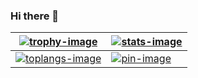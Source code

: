 ### Hi there 👋

| [![trophy-image]][ryo-ma-repo] | [![stats-image]][anuraghazra-repo] |
| - | - |
| [![toplangs-image]][anuraghazra-repo] | [![pin-image]][anuraghazra-repo] |

[trophy-image]: https://github-profile-trophy.vercel.app/?username=ras0q&column=4&row=2&no-frame=true
[stats-image]: https://github-readme-stats.vercel.app/api?username=ras0q&count_private=true&show_icons=true&hide_border=true
[toplangs-image]: https://github-readme-stats.vercel.app/api/top-langs/?username=ras0q&layout=compact&exclude_repo=Com-Pro,dotfiles,swift-traq&count_private=false&hide_border=true
[pin-image]: https://github-readme-stats.vercel.app/api/pin/?username=ras0q&repo=dotfiles&show_owner=true&hide_border=true
[ryo-ma-repo]: https://github.com/ryo-ma/github-profile-trophy
[anuraghazra-repo]: https://github.com/anuraghazra/github-readme-stats
[skill-icons-repo]: https://github.com/tandpfun/skill-icons
